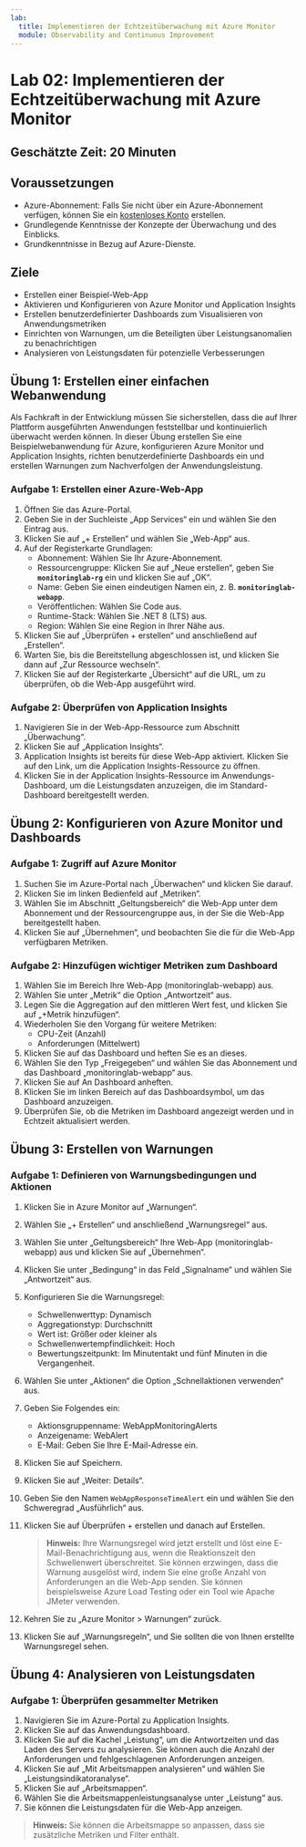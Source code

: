 ```yaml
---
lab:
  title: Implementieren der Echtzeitüberwachung mit Azure Monitor
  module: Observability and Continuous Improvement
---
```


# Lab 02: Implementieren der Echtzeitüberwachung mit Azure Monitor

## Geschätzte Zeit: 20 Minuten

## Voraussetzungen

- Azure-Abonnement: Falls Sie nicht über ein Azure-Abonnement verfügen, können Sie ein [kostenloses Konto](https://azure.microsoft.com/free/) erstellen.
- Grundlegende Kenntnisse der Konzepte der Überwachung und des Einblicks.
- Grundkenntnisse in Bezug auf Azure-Dienste.

## Ziele

- Erstellen einer Beispiel-Web-App
- Aktivieren und Konfigurieren von Azure Monitor und Application Insights
- Erstellen benutzerdefinierter Dashboards zum Visualisieren von Anwendungsmetriken
- Einrichten von Warnungen, um die Beteiligten über Leistungsanomalien zu benachrichtigen
- Analysieren von Leistungsdaten für potenzielle Verbesserungen

## Übung 1: Erstellen einer einfachen Webanwendung

Als Fachkraft in der Entwicklung müssen Sie sicherstellen, dass die auf Ihrer Plattform ausgeführten Anwendungen feststellbar und kontinuierlich überwacht werden können. In dieser Übung erstellen Sie eine Beispielwebanwendung für Azure, konfigurieren Azure Monitor und Application Insights, richten benutzerdefinierte Dashboards ein und erstellen Warnungen zum Nachverfolgen der Anwendungsleistung.

### Aufgabe 1: Erstellen einer Azure-Web-App

1. Öffnen Sie das Azure-Portal.
1. Geben Sie in der Suchleiste „App Services“ ein und wählen Sie den Eintrag aus.
1. Klicken Sie auf „+ Erstellen“ und wählen Sie „Web-App“ aus.
1. Auf der Registerkarte Grundlagen:
   - Abonnement: Wählen Sie Ihr Azure-Abonnement.
   - Ressourcengruppe: Klicken Sie auf „Neue erstellen“, geben Sie **`monitoringlab-rg`** ein und klicken Sie auf „OK“.
   - Name: Geben Sie einen eindeutigen Namen ein, z. B. **`monitoringlab-webapp`**.
   - Veröffentlichen: Wählen Sie Code aus.
   - Runtime-Stack: Wählen Sie .NET 8 (LTS) aus.
   - Region: Wählen Sie eine Region in Ihrer Nähe aus.
1. Klicken Sie auf „Überprüfen + erstellen“ und anschließend auf „Erstellen“.
1. Warten Sie, bis die Bereitstellung abgeschlossen ist, und klicken Sie dann auf „Zur Ressource wechseln“.
1. Klicken Sie auf der Registerkarte „Übersicht“ auf die URL, um zu überprüfen, ob die Web-App ausgeführt wird.

### Aufgabe 2: Überprüfen von Application Insights

1. Navigieren Sie in der Web-App-Ressource zum Abschnitt „Überwachung“.
1. Klicken Sie auf „Application Insights“.
1. Application Insights ist bereits für diese Web-App aktiviert. Klicken Sie auf den Link, um die Application Insights-Ressource zu öffnen.
1. Klicken Sie in der Application Insights-Ressource im Anwendungs-Dashboard, um die Leistungsdaten anzuzeigen, die im Standard-Dashboard bereitgestellt werden.

## Übung 2: Konfigurieren von Azure Monitor und Dashboards

### Aufgabe 1: Zugriff auf Azure Monitor

1. Suchen Sie im Azure-Portal nach „Überwachen“ und klicken Sie darauf.
1. Klicken Sie im linken Bedienfeld auf „Metriken“.
1. Wählen Sie im Abschnitt „Geltungsbereich“ die Web-App unter dem Abonnement und der Ressourcengruppe aus, in der Sie die Web-App bereitgestellt haben.
1. Klicken Sie auf „Übernehmen“, und beobachten Sie die für die Web-App verfügbaren Metriken.

### Aufgabe 2: Hinzufügen wichtiger Metriken zum Dashboard

1. Wählen Sie im Bereich Ihre Web-App (monitoringlab-webapp) aus.
1. Wählen Sie unter „Metrik“ die Option „Antwortzeit“ aus.
1. Legen Sie die Aggregation auf den mittleren Wert fest, und klicken Sie auf „+Metrik hinzufügen“.
1. Wiederholen Sie den Vorgang für weitere Metriken:
   - CPU-Zeit (Anzahl)
   - Anforderungen (Mittelwert)
1. Klicken Sie auf das Dashboard und heften Sie es an dieses.
1. Wählen Sie den Typ „Freigegeben“ und wählen Sie das Abonnement und das Dashboard „monitoringlab-webapp“ aus.
1. Klicken Sie auf An Dashboard anheften.
1. Klicken Sie im linken Bereich auf das Dashboardsymbol, um das Dashboard anzuzeigen.
1. Überprüfen Sie, ob die Metriken im Dashboard angezeigt werden und in Echtzeit aktualisiert werden.

## Übung 3: Erstellen von Warnungen

### Aufgabe 1: Definieren von Warnungsbedingungen und Aktionen

1. Klicken Sie in Azure Monitor auf „Warnungen“.
1. Wählen Sie „+ Erstellen“ und anschließend „Warnungsregel“ aus.
1. Wählen Sie unter „Geltungsbereich“ Ihre Web-App (monitoringlab-webapp) aus und klicken Sie auf „Übernehmen“.
1. Klicken Sie unter „Bedingung“ in das Feld „Signalname“ und wählen Sie „Antwortzeit“ aus.
1. Konfigurieren Sie die Warnungsregel:
   - Schwellenwerttyp: Dynamisch
   - Aggregationstyp: Durchschnitt
   - Wert ist: Größer oder kleiner als
   - Schwellenwertempfindlichkeit: Hoch
   - Bewertungszeitpunkt: Im Minutentakt und fünf Minuten in die Vergangenheit.
1. Wählen Sie unter „Aktionen“ die Option „Schnellaktionen verwenden“ aus.
1. Geben Sie Folgendes ein:
   - Aktionsgruppenname: WebAppMonitoringAlerts
   - Anzeigename: WebAlert
   - E-Mail: Geben Sie Ihre E-Mail-Adresse ein.
1. Klicken Sie auf Speichern.
1. Klicken Sie auf „Weiter: Details“.
1. Geben Sie den Namen `WebAppResponseTimeAlert` ein und wählen Sie den Schweregrad „Ausführlich“ aus.
1. Klicken Sie auf Überprüfen + erstellen und danach auf Erstellen.

   > **Hinweis:** Ihre Warnungsregel wird jetzt erstellt und löst eine E-Mail-Benachrichtigung aus, wenn die Reaktionszeit den Schwellenwert überschreitet. Sie können erzwingen, dass die Warnung ausgelöst wird, indem Sie eine große Anzahl von Anforderungen an die Web-App senden. Sie können beispielsweise Azure Load Testing oder ein Tool wie Apache JMeter verwenden.

1. Kehren Sie zu „Azure Monitor > Warnungen“ zurück.
1. Klicken Sie auf „Warnungsregeln“, und Sie sollten die von Ihnen erstellte Warnungsregel sehen.

## Übung 4: Analysieren von Leistungsdaten

### Aufgabe 1: Überprüfen gesammelter Metriken

1. Navigieren Sie im Azure-Portal zu Application Insights.
1. Klicken Sie auf das Anwendungsdashboard.
1. Klicken Sie auf die Kachel „Leistung“, um die Antwortzeiten und das Laden des Servers zu analysieren. Sie können auch die Anzahl der Anforderungen und fehlgeschlagenen Anforderungen anzeigen.
1. Klicken Sie auf „Mit Arbeitsmappen analysieren“ und wählen Sie „Leistungsindikatoranalyse“.
1. Klicken Sie auf „Arbeitsmappen“.
1. Wählen Sie die Arbeitsmappenleistungsanalyse unter „Leistung“ aus.
1. Sie können die Leistungsdaten für die Web-App anzeigen.

> **Hinweis:** Sie können die Arbeitsmappe so anpassen, dass sie zusätzliche Metriken und Filter enthält.
